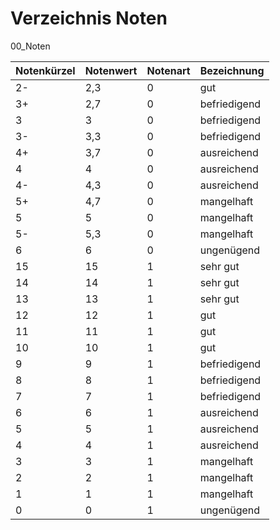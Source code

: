 # Verzeichnis Noten

00_Noten

| Notenkürzel | Notenwert | Notenart | Bezeichnung  |
| ----------- | --------- | -------- | ------------ |
| 2-          | 2,3       | 0        | gut          |
| 3+          | 2,7       | 0        | befriedigend |
| 3           | 3         | 0        | befriedigend |
| 3-          | 3,3       | 0        | befriedigend |
| 4+          | 3,7       | 0        | ausreichend  |
| 4           | 4         | 0        | ausreichend  |
| 4-          | 4,3       | 0        | ausreichend  |
| 5+          | 4,7       | 0        | mangelhaft   |
| 5           | 5         | 0        | mangelhaft   |
| 5-          | 5,3       | 0        | mangelhaft   |
| 6           | 6         | 0        | ungenügend   |
| 15          | 15        | 1        | sehr gut     |
| 14          | 14        | 1        | sehr gut     |
| 13          | 13        | 1        | sehr gut     |
| 12          | 12        | 1        | gut          |
| 11          | 11        | 1        | gut          |
| 10          | 10        | 1        | gut          |
| 9           | 9         | 1        | befriedigend |
| 8           | 8         | 1        | befriedigend |
| 7           | 7         | 1        | befriedigend |
| 6           | 6         | 1        | ausreichend  |
| 5           | 5         | 1        | ausreichend  |
| 4           | 4         | 1        | ausreichend  |
| 3           | 3         | 1        | mangelhaft   |
| 2           | 2         | 1        | mangelhaft   |
| 1           | 1         | 1        | mangelhaft   |
| 0           | 0         | 1        | ungenügend   |
